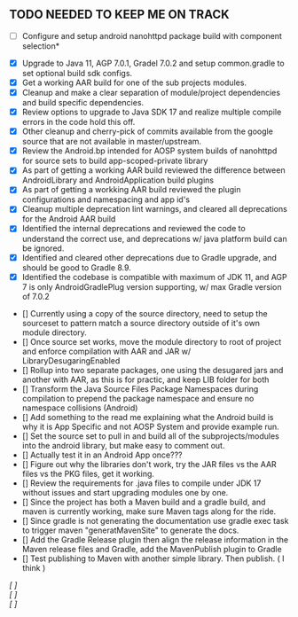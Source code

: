 ## TODO NEEDED TO KEEP ME ON TRACK

*[ ] Configure and setup android nanohttpd package build with component selection*  
- [X] Upgrade to Java 11, AGP 7.0.1, Gradel 7.0.2 and setup common.gradle to set optional build sdk configs.
- [X] Get a working AAR build for one of the sub projects modules.
- [X] Cleanup and make a clear separation of module/project dependencies and build specific dependencies.
- [X] Review options to upgrade to Java SDK 17 and realize multiple compile errors in the code hold this off.
- [X] Other cleanup and cherry-pick of commits available from the google source that are not available in master/upstream.
- [X] Review the Android.bp intended for AOSP system builds of nanohttpd for source sets to build app-scoped-private library
- [X] As part of getting a working AAR build reviewed the difference between AndroidLibrary and AndroidApplication build plugins
- [X] As part of getting a workking AAR build reviewed the plugin configurations and namespacing and app id's 
- [X] Cleanup multiple deprecation lint warnings, and cleared all deprecations for the Android AAR build
- [X] Identified the internal deprecations and reviewed the code to understand the correct use, and deprecations w/ java platform build can be ignored.
- [X] Identified and cleared other deprecations due to Gradle upgrade, and should be good to Gradle 8.9.
- [X] Identified the codebase is compatible with maximum of JDK 11, and AGP 7 is only AndroidGradlePlug version supporting, w/ max Gradle version of 7.0.2
- [] Currently using a copy of the source directory, need to setup the sourceset to pattern match a source directory outside of it's own module directory.
- [] Once source set works, move the module directory to root of project and enforce compilation with AAR and JAR w/ LibraryDesugaringEnabled
- [] Rollup into two separate packages, one using the desugared jars and another with AAR, as this is for practic, and keep LIB folder for both
- [] Transform the Java Source Files Package Namespaces during compilation to prepend the package namespace and ensure no namespace collisions (Android)
- [] Add something to the read me explaining what the Android build is why it is App Specific and not AOSP System and provide example run.
- [] Set the source set to pull in and build all of the subprojects/modules into the android library, but make easy to comment out.
- [] Actually test it in an Android App once??? 
- [] Figure out why the libraries don't work, try the JAR files vs the AAR files vs the PKG files, get it working.
- [] Review the requirements for .java files to compile under JDK 17 without issues and start upgrading modules one by one.
- [] Since the project has both a Maven build and a gradle build, and maven is currently working, make sure Maven tags along for the ride.
- [] Since gradle is not generating the documentation use gradle exec task to trigger maven "generatMavenSite" to generate the docs.
- [] Add the Gradle Release plugin then align the release information in the Maven release files and Gradle, add the MavenPublish plugin to Gradle
- [] Test publishing to Maven with another simple library. Then publish. ( I think )

*[ ]*  
*[ ]*  
*[ ]*  